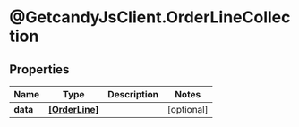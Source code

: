 # @GetcandyJsClient.OrderLineCollection

## Properties

Name | Type | Description | Notes
------------ | ------------- | ------------- | -------------
**data** | [**[OrderLine]**](OrderLine.md) |  | [optional] 


